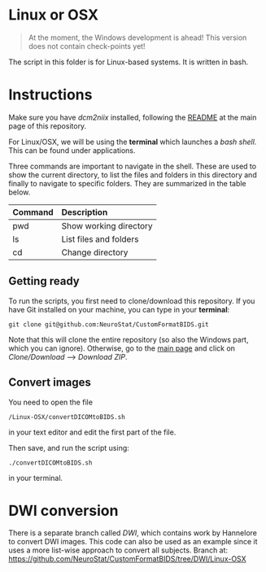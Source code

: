 # Linux or OSX

> At the moment, the Windows development is ahead!
> This version does not contain check-points yet!

The script in this folder is for Linux-based systems. It is written in bash.

# Instructions

Make sure you have *dcm2niix* installed, following the [README](https://github.com/NeuroStat/CustomFormatBIDS) at the main page of this repository.

For Linux/OSX, we will be using the **terminal** which launches a *bash shell*. This can be found under applications.

Three commands are important to navigate in the shell. These are used to show the current directory, to list the files and folders in this directory and finally to navigate to specific folders. They are summarized in the table below.

| Command             | Description
|:--------------------|:----------------------
| pwd                 |Show working directory
| ls                  |List files and folders
| cd                  |Change directory


## Getting ready

To run the scripts, you first need to clone/download this repository.
If you have Git installed on your machine, you can type in your **terminal**:
```
git clone git@github.com:NeuroStat/CustomFormatBIDS.git
```
Note that this will clone the entire repository (so also the Windows part, which you can ignore). Otherwise, go to the [main page](https://github.com/NeuroStat/CustomFormatBIDS) and click on *Clone/Download* --> *Download ZIP*.


## Convert images

You need to open the file
```
/Linux-OSX/convertDICOMtoBIDS.sh
```
in your text editor and edit the first part of the file.

Then save, and run the script using:
```
./convertDICOMtoBIDS.sh
```
in your terminal.


# DWI conversion

There is a separate branch called _DWI_, which contains work by Hannelore to convert DWI images.
This code can also be used as an example since it uses a more list-wise approach to convert all subjects.
Branch at: https://github.com/NeuroStat/CustomFormatBIDS/tree/DWI/Linux-OSX
